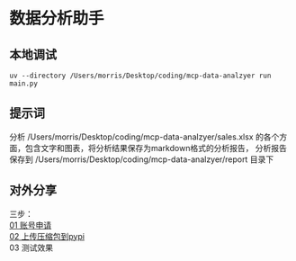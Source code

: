 # 数据分析助手

## 本地调试
```
uv --directory /Users/morris/Desktop/coding/mcp-data-analzyer run main.py
```
## 提示词
分析 /Users/morris/Desktop/coding/mcp-data-analzyer/sales.xlsx 的各个方面，包含文字和图表，将分析结果保存为markdown格式的分析报告，
分析报告保存到 /Users/morris/Desktop/coding/mcp-data-analzyer/report 目录下

## 对外分享
三步：  
[01 账号申请](./pypi包上传/01%20账号申请.md)  
[02 上传压缩包到pypi](./pypi包上传/03%20上传压缩包到pypi.md)  
03 测试效果